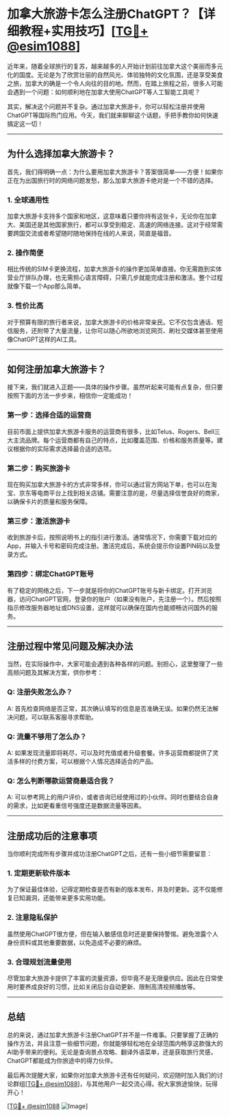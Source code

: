 # 加拿大旅游卡怎么注册ChatGPT？【详细教程+实用技巧】[[TG💪+ @esim1088](https://t.me/s/esim1088)]

近年来，随着全球旅行的复苏，越来越多的人开始计划前往加拿大这个美丽而多元化的国度。无论是为了欣赏壮丽的自然风光、体验独特的文化氛围，还是享受美食之旅，加拿大的确是一个令人向往的目的地。然而，在踏上旅程之前，很多人可能会遇到一个问题：如何顺利地在加拿大使用ChatGPT等人工智能工具呢？

其实，解决这个问题并不复杂。通过加拿大旅游卡，你可以轻松注册并使用ChatGPT等国际热门应用。今天，我们就来聊聊这个话题，手把手教你如何快速搞定这一切！

---

## **为什么选择加拿大旅游卡？**

首先，我们得明确一点：为什么要用加拿大旅游卡？答案很简单——方便！如果你正在为出国旅行时的网络问题发愁，那么加拿大旅游卡绝对是一个不错的选择。

### 1. **全球通用性**
加拿大旅游卡支持多个国家和地区，这意味着只要你持有这张卡，无论你在加拿大、美国还是其他国家旅行，都可以享受到稳定、高速的网络连接。这对于经常需要跨国交流或者希望随时随地保持在线的人来说，简直是福音。

### 2. **操作简便**
相比传统的SIM卡更换流程，加拿大旅游卡的操作更加简单直接。你无需跑到实体营业厅排队办理，也无需担心语言障碍，只需几步就能完成注册和激活。整个过程就像下载一个App那么简单。

### 3. **性价比高**
对于预算有限的旅行者来说，加拿大旅游卡的价格非常亲民。它不仅包含通话、短信服务，还附带了大量流量，让你可以随心所欲地浏览网页、刷社交媒体甚至使用像ChatGPT这样的AI工具。

---

## **如何注册加拿大旅游卡？**

接下来，我们就进入正题——具体的操作步骤。虽然听起来可能有点复杂，但只要按照下面的方法一步步来，相信你一定能成功！

### 第一步：选择合适的运营商

目前市面上提供加拿大旅游卡服务的运营商有很多，比如Telus、Rogers、Bell三大主流品牌。每个运营商都有自己的特点，比如覆盖范围、价格和服务质量等。建议根据你的实际需求选择最合适的选项。

### 第二步：购买旅游卡

现在购买加拿大旅游卡的方式非常多样，你可以通过官方网站下单，也可以在淘宝、京东等电商平台上找到相关店铺。需要注意的是，尽量选择信誉良好的商家，以确保卡片的质量和服务保障。

### 第三步：激活旅游卡

收到旅游卡后，按照说明书上的指引进行激活。通常情况下，你需要下载对应的App，并输入卡号和密码完成注册。激活完成后，系统会提示你设置PIN码以及登录方式。

### 第四步：绑定ChatGPT账号

有了稳定的网络之后，下一步就是将你的ChatGPT账号与新卡绑定。打开浏览器，访问ChatGPT官网，登录你的账户（如果没有账户，先注册一个）。然后按照指示修改服务器地址或DNS设置，这样就可以确保在国内也能顺畅访问国外的服务。

---

## **注册过程中常见问题及解决办法**

当然，在实际操作中，大家可能会遇到各种各样的问题。别担心，这里整理了一些高频问题及其解决方案，供你参考：

### Q: 注册失败怎么办？
A: 首先检查网络是否正常，其次确认填写的信息是否准确无误。如果仍然无法解决问题，可以联系客服寻求帮助。

### Q: 流量不够用了怎么办？
A: 如果发现流量即将耗尽，可以及时充值或者升级套餐。许多运营商都提供了灵活多样的付费方案，可以根据个人情况选择适合的产品。

### Q: 怎么判断哪款运营商最适合我？
A: 可以参考网上的用户评价，或者咨询已经使用过的小伙伴。同时也要结合自身的需求，比如更看重信号强度还是数据流量等因素。

---

## **注册成功后的注意事项**

当你顺利完成所有步骤并成功注册ChatGPT之后，还有一些小细节需要留意：

### 1. 定期更新软件版本
为了保证最佳体验，记得定期检查是否有新的版本发布，并及时更新。这不仅能修复已知漏洞，还能带来更多实用功能。

### 2. 注意隐私保护
虽然使用ChatGPT很方便，但在输入敏感信息时还是要保持警惕。避免泄露个人身份资料或其他重要数据，以免造成不必要的麻烦。

### 3. 合理规划流量使用
尽管加拿大旅游卡提供了丰富的流量资源，但毕竟不是无限量供应。因此在日常使用时要养成良好的习惯，比如关闭后台自动更新、限制高清视频播放等。

---

## **总结**

总的来说，通过加拿大旅游卡注册ChatGPT并不是一件难事。只要掌握了正确的操作方法，并且注意一些细节问题，你就能够轻松地在全球范围内畅享这款强大的AI助手带来的便利。无论是查询景点攻略、翻译外语菜单，还是获取旅行灵感，ChatGPT都能成为你旅途中的得力伙伴。

最后再次提醒大家，如果你对加拿大旅游卡还有任何疑问，欢迎随时加入我们的讨论群组[[TG💪+ @esim1088](https://t.me/s/esim1088)]，与其他用户一起交流心得。祝大家旅途愉快，玩得开心！

[[TG💪+ @esim1088](https://t.me/s/esim1088) ![Image](https://i.postimg.cc/4NQfJmqS/Snipaste-2025-05-13-00-14-12.png)]
